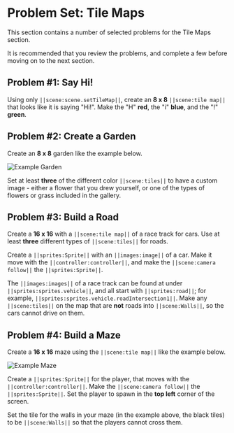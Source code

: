 # Problem Set: Tile Maps

This section contains a number of selected problems for the Tile Maps section.

It is recommended that you review the problems, and complete a few before
moving on to the next section.

## Problem #1: Say Hi!

Using only ``||scene:scene.setTileMap||``, create an **8 x 8** ``||scene:tile map||``
that looks like it is saying "Hi!". Make the "H" **red**,
the "i" **blue**, and the "!" **green**.

## Problem #2: Create a Garden

Create an **8 x 8** garden like the example below.

![Example Garden](/static/courses/csintro3/structure/example-garden.png)

Set at least **three** of the different color ``||scene:tiles||``
to have a custom image - either a flower that you drew yourself,
or one of the types of flowers or grass included in the gallery.

## Problem #3: Build a Road

Create a **16 x 16** with a ``||scene:tile map||`` of a race track for cars.
Use at least **three** different types of ``||scene:tiles||`` for roads.

Create a ``||sprites:Sprite||`` with an ``||images:image||`` of a car.
Make it move with the ``||controller:controller||``,
and make the ``||scene:camera follow||`` the ``||sprites:Sprite||``.

The ``||images:images||`` of a race track can be found at under
``||sprites:sprites.vehicle||``, and all start with ``||sprites:road||``;
for example, ``||sprites:sprites.vehicle.roadIntersection1||``.
Make any ``||scene:tiles||`` on the map that are **not** roads into
``||scene:Walls||``, so the cars cannot drive on them.

## Problem #4: Build a Maze

Create a **16 x 16** maze using the ``||scene:tile map||`` like the example below.

![Example Maze](/static/courses/csintro3/structure/example-maze.png)

Create a ``||sprites:Sprite||`` for the player,
that moves with the ``||controller:controller||``.
Make the ``||scene:camera follow||`` the ``||sprites:Sprite||``.
Set the player to spawn in the **top left** corner of the screen.

Set the tile for the walls in your maze (in the example above, the black tiles)
to be ``||scene:Walls||`` so that the players cannot cross them.
